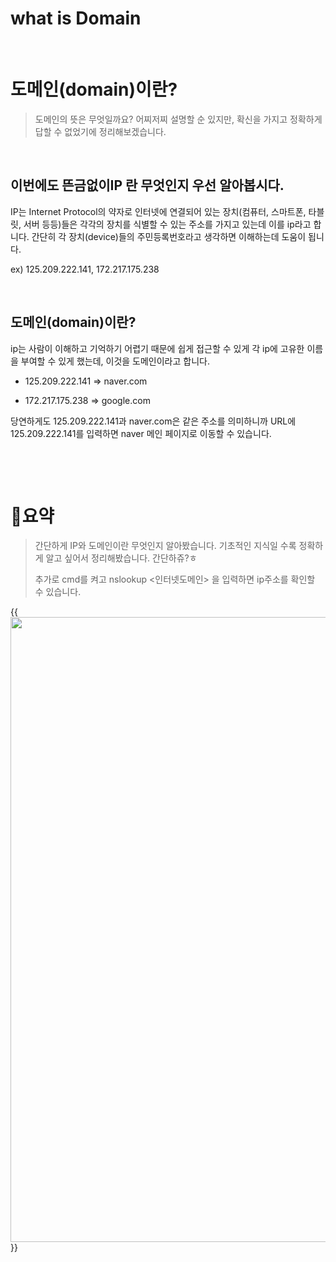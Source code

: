 # what is Domain


​	

# 도메인(domain)이란?

> 도메인의 뜻은 무엇일까요? 어찌저찌 설명할 순 있지만, 확신을 가지고 정확하게 답할 수 없었기에 정리해보겠습니다.

​	

## 이번에도 뜬금없이IP 란 무엇인지 우선 알아봅시다.

IP는 Internet Protocol의 약자로 인터넷에 연결되어 있는 장치(컴퓨터, 스마트폰, 타블릿, 서버 등등)들은 각각의 장치를 식별할 수 있는 주소를 가지고 있는데 이를 ip라고 합니다. 간단히 각 장치(device)들의 주민등록번호라고 생각하면 이해하는데 도움이 됩니다. 

ex) 125.209.222.141,  172.217.175.238

​	

## 도메인(domain)이란?

ip는 사람이 이해하고 기억하기 어렵기 때문에 쉽게 접근할 수 있게 각 ip에 고유한 이름을 부여할 수 있게 했는데, 이것을 도메인이라고 합니다.

- 125.209.222.141 => naver.com

- 172.217.175.238 => google.com

당연하게도 125.209.222.141과 naver.com은 같은 주소를 의미하니까 URL에 125.209.222.141를 입력하면 naver 메인 페이지로 이동할 수 있습니다.

​		

​		

# 👀요약

> 간단하게 IP와 도메인이란 무엇인지 알아봤습니다. 기초적인 지식일 수록 정확하게 알고 싶어서 정리해봤습니다. 간단하쥬?ㅎ 
>
> 추가로 cmd를 켜고 nslookup <인터넷도메인> 을 입력하면 ip주소를 확인할 수 있습니다.

{{<image src="/images/what_is_domain_00.png" width="1000px">}}

​	
